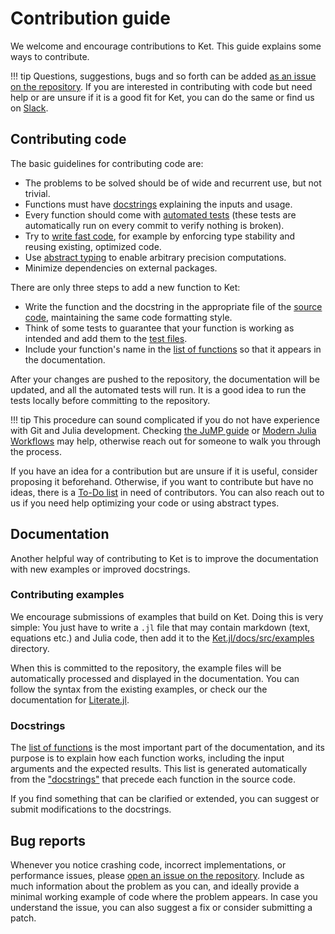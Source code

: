 # Contribution guide

We welcome and encourage contributions to Ket.
This guide explains some ways to contribute.

!!! tip
    Questions, suggestions, bugs and so forth can be added [as an issue on the repository](https://github.com/dev-ket/Ket.jl/issues).
    If you are interested in contributing with code but need help or are unsure if it is a good fit for Ket, you can do the same or find us on [Slack](https://ketjl.slack.com/).

## Contributing code

The basic guidelines for contributing code are:

- The problems to be solved should be of wide and recurrent use, but not trivial.
- Functions must have [docstrings](https://docs.julialang.org/en/v1/manual/documentation/) explaining the inputs and usage.
- Every function should come with [automated tests](https://docs.julialang.org/en/v1/stdlib/Test/) (these tests are automatically run on every commit to verify nothing is broken).
- Try to [write fast code](https://docs.julialang.org/en/v1/manual/performance-tips/), for example by enforcing type stability and reusing existing, optimized code.
- Use [abstract typing](https://docs.julialang.org/en/v1/manual/types/#man-abstract-types) to enable arbitrary precision computations.
- Minimize dependencies on external packages.

There are only three steps to add a new function to Ket:

- Write the function and the docstring in the appropriate file of the [source code](https://github.com/dev-ket/Ket.jl/tree/master/src), maintaining the same code formatting style.
- Think of some tests to guarantee that your function is working as intended and add them to the [test files](https://github.com/dev-ket/Ket.jl/tree/master/test).
- Include your function's name in the [list of functions](https://github.com/dev-ket/Ket.jl/blob/master/docs/src/api.md) so that it appears in the documentation.

After your changes are pushed to the repository, the documentation will be updated, and all the automated tests will run. It is a good idea to run the tests locally before committing to the repository.

!!! tip
    This procedure can sound complicated if you do not have experience with Git and Julia development. Checking [the JuMP guide](https://jump.dev/JuMP.jl/dev/developers/contributing/#Contribute-code-to-JuMP) or [Modern Julia Workflows](https://modernjuliaworkflows.org/) may help, otherwise reach out for someone to walk you through the process.

If you have an idea for a contribution but are unsure if it is useful, consider proposing it beforehand.
Otherwise, if you want to contribute but have no ideas, there is a [To-Do list](https://github.com/dev-ket/Ket.jl/blob/master/TODO) in need of contributors.
You can also reach out to us if you need help optimizing your code or using abstract types.

## Documentation

Another helpful way of contributing to Ket is to improve the documentation with new examples or improved docstrings.

### Contributing examples

We encourage submissions of examples that build on Ket.
Doing this is very simple: You just have to write a `.jl` file that may contain markdown (text, equations etc.) and Julia code, then add it to the [Ket.jl/docs/src/examples](https://github.com/dev-ket/Ket.jl/tree/master/docs/src/examples) directory. 

When this is committed to the repository, the example files will be automatically processed and displayed in the documentation. 
You can follow the syntax from the existing examples, or check our the documentation for [Literate.jl](https://fredrikekre.github.io/Literate.jl/v2/).

### Docstrings

The [list of functions](https://dev-ket.github.io/Ket.jl/dev/api/) is the most important part of the documentation, and its purpose is to explain how each function works, including the input arguments and the expected results.
This list is generated automatically from the ["docstrings"](https://docs.julialang.org/en/v1/manual/documentation/) that precede each function in the source code. 

If you find something that can be clarified or extended, you can suggest or submit modifications to the docstrings.

## Bug reports

Whenever you notice crashing code, incorrect implementations, or performance issues, please [open an issue on the repository](https://github.com/dev-ket/Ket.jl/issues).
Include as much information about the problem as you can, and ideally provide a minimal working example of code where the problem appears.
In case you understand the issue, you can also suggest a fix or consider submitting a patch.